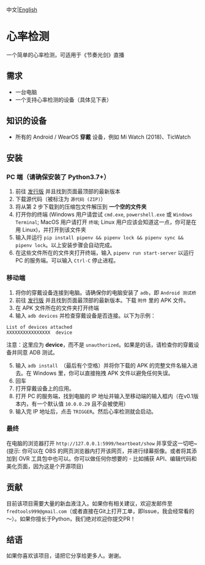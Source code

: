 中文|[English](README.md)

# 心率检测

一个简单的心率检测，可适用于《节奏光剑》直播

## 需求
 - 一台电脑
 - 一个支持心率检测的设备（具体见下表）

## 知识的设备
 - 所有的 Android / WearOS **穿戴** 设备，例如 Mi Watch (2018)、TicWatch

## 安装
### PC 端（请确保安装了 Python3.7+）
1. 前往 [发行版](https://git.ft2.club/fred913/HeartbeatTracking/releases) 并且找到页面最顶部的最新版本
2. 下载源代码（被标注为 `源代码 (ZIP)`）
3. 将从第 2 步下载到的压缩包文件解压到 **一个空的文件夹**
4. 打开你的终端 (Windows 用户请尝试 `cmd.exe`, `powershell.exe` 或 `Windows Terminal`; MacOS 用户请打开 `终端`; Linux 用户应该会知道这一点，你可是在用 Linux)，并打开到该文件夹
5. 输入并运行 `pip install pipenv && pipenv lock && pipenv sync && pipenv lock`。以上安装步骤会自动完成。
6. 在这些文件所在的文件夹打开终端，输入 `pipenv run start-server` 以运行 PC 的服务端。可以输入 `Ctrl-C` 停止进程。

### 移动端
1. 将你的穿戴设备连接到电脑。请确保你的电脑安装了 `adb`，即 `Android 测试桥`
2. 前往 [发行版](https://git.ft2.club/fred913/HeartbeatTracking/releases) 并且找到页面最顶部的最新版本。下载 `附件` 里的 APK 文件。
3. 在 APK 文件所在的文件夹打开终端
4. 输入 `adb devices` 并检查穿戴设备是否连接。以下为示例：
```
List of devices attached
XXXXXXXXXXXXXXXX  device
```
注意：这里应为 **device**，而不是 `unauthorized`。如果是的话，请检查你的穿戴设备并同意 ADB 测试。

5. 输入 `adb install `（最后有个空格）并将你下载的 APK 的完整文件名输入进去。在 Windows 里，你可以直接拖拽 APK 文件以避免任何失误。
6. 回车
7. 打开穿戴设备上的应用。
8. 打开 PC 的服务端，找到电脑的 IP 地址并输入至移动端的输入框内（在v0.1版本内，有一个默认值 `10.0.0.29` 且不会被使用）
9. 输入完 IP 地址后，点击 `TRIGGER`。然后心率检测就会启动。

### 最终
在电脑的浏览器打开 `http://127.0.0.1:5999/heartbeat/show` 并享受这一切吧~  
(提示: 你可以在 OBS 的网页浏览器内打开该网页，并进行绿幕抠像。或者将其添加到 OVR 工具包中也可以。你可以做任何你想要的 - 比如捕获 API、编辑代码和美化页面，因为这是个开源项目)

## 贡献
目前该项目需要大量的新血液注入。如果你有相关建议，欢迎发邮件至 `fredtools999@gmail.com`（或者直接在Git上打开工单，即Issue，我会经常看的～）。如果你擅长于Python，我们绝对欢迎你提交PR！

## 结语
如果你喜欢该项目，请把它分享给更多人。谢谢。